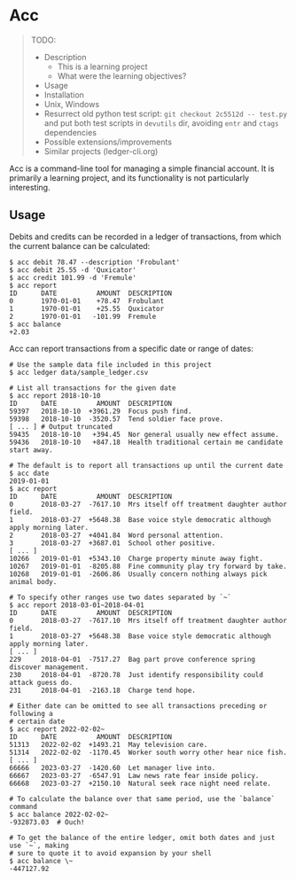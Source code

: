 Acc
===

> TODO:
> * Description
>   * This is a learning project
>   * What were the learning objectives?
> * Usage
> * Installation
> * Unix, Windows
> * Resurrect old python test script: `git checkout 2c5512d -- test.py`
>   and put both test scripts in `devutils` dir, avoiding `entr` and `ctags`
>   dependencies
> * Possible extensions/improvements
> * Similar projects (ledger-cli.org)


Acc is a command-line tool for managing a simple financial account. It is primarily
a learning project, and its functionality is not particularly interesting.


Usage
-----

Debits and credits can be recorded in a ledger of transactions, from which the
current balance can be calculated:

```
$ acc debit 78.47 --description 'Frobulant'
$ acc debit 25.55 -d 'Quxicator'
$ acc credit 101.99 -d 'Fremule'
$ acc report
ID      DATE          AMOUNT  DESCRIPTION
0       1970-01-01    +78.47  Frobulant
1       1970-01-01    +25.55  Quxicator
2       1970-01-01   -101.99  Fremule
$ acc balance
+2.03
```

Acc can report transactions from a specific date or range of dates:

```
# Use the sample data file included in this project
$ acc ledger data/sample_ledger.csv

# List all transactions for the given date
$ acc report 2018-10-10
ID      DATE          AMOUNT  DESCRIPTION
59397   2018-10-10  +3961.29  Focus push find.
59398   2018-10-10  -3520.57  Tend soldier face prove.
[ ... ] # Output truncated
59435   2018-10-10   +394.45  Nor general usually new effect assume.
59436   2018-10-10   +847.18  Health traditional certain me candidate start away.

# The default is to report all transactions up until the current date
$ acc date
2019-01-01
$ acc report
ID      DATE          AMOUNT  DESCRIPTION
0       2018-03-27  -7617.10  Mrs itself off treatment daughter author field.
1       2018-03-27  +5648.38  Base voice style democratic although apply morning later.
2       2018-03-27  +4041.84  Word personal attention.
3       2018-03-27  +3687.01  School other positive.
[ ... ]
10266   2019-01-01  +5343.10  Charge property minute away fight.
10267   2019-01-01  -8205.88  Fine community play try forward by take.
10268   2019-01-01  -2606.86  Usually concern nothing always pick animal body.

# To specify other ranges use two dates separated by `~`
$ acc report 2018-03-01~2018-04-01
ID      DATE          AMOUNT  DESCRIPTION
0       2018-03-27  -7617.10  Mrs itself off treatment daughter author field.
1       2018-03-27  +5648.38  Base voice style democratic although apply morning later.
[ ... ]
229     2018-04-01  -7517.27  Bag part prove conference spring discover management.
230     2018-04-01  -8720.78  Just identify responsibility could attack guess do.
231     2018-04-01  -2163.18  Charge tend hope.

# Either date can be omitted to see all transactions preceding or following a
# certain date
$ acc report 2022-02-02~
ID      DATE          AMOUNT  DESCRIPTION
51313   2022-02-02  +1493.21  May television care.
51314   2022-02-02  -1170.45  Worker south worry other hear nice fish.
[ ... ]
66666   2023-03-27  -1420.60  Let manager live into.
66667   2023-03-27  -6547.91  Law news rate fear inside policy.
66668   2023-03-27  +2150.10  Natural seek race night need relate.

# To calculate the balance over that same period, use the `balance` command
$ acc balance 2022-02-02~
-932873.03  # Ouch!

# To get the balance of the entire ledger, omit both dates and just use `~`, making
# sure to quote it to avoid expansion by your shell
$ acc balance \~
-447127.92
```

